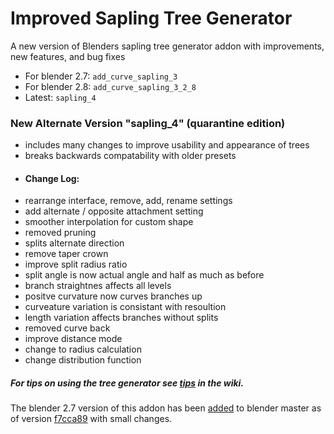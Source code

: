 # Improved Sapling Tree Generator
A new version of Blenders sapling tree generator addon with improvements, new features, and bug fixes

* For blender 2.7: `add_curve_sapling_3`
* For blender 2.8: `add_curve_sapling_3_2_8`
* Latest: `sapling_4`

### New Alternate Version "sapling_4" (quarantine edition)
* includes many changes to improve usability and appearance of trees
* breaks backwards compatability with older presets
* #### Change Log:
* rearrange interface, remove, add, rename settings
* add alternate / opposite attachment setting
* smoother interpolation for custom shape
* removed pruning
* splits alternate direction
* remove taper crown
* improve split radius ratio
* split angle is now actual angle and half as much as before
* branch straightnes affects all levels
* positve curvature now curves branches up
* curveature variation is consistant with resoultion
* length variation affects branches without splits
* removed curve back
* improve distance mode
* change to radius calculation
* change distribution function

##### For tips on using the tree generator see [tips](https://github.com/abpy/improved-sapling-tree-generator/wiki/Tips) in the wiki.

The blender 2.7 version of this addon has been [added](https://developer.blender.org/rBAc3a6d9132a44afd254fa120157c66e72b751e6f1) to blender master as of version [f7cca89](https://github.com/abpy/improved-sapling-tree-generator/commit/720f312cb083c7a1b866f006b38fcf67521a6f39) with small changes.
